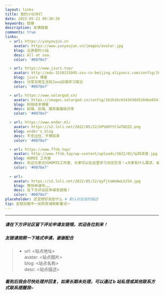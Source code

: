 ```yaml
---
layout: links
title: 我的小伙伴们
date: 2022-05-21 09:30:20
keywords: 链接
description: 友情链接
comments: true
links:
  - url: https://yunyoujun.cn
    avatar: https://www.yunyoujun.cn/images/avatar.jpg
    blog: 云游君的小站
    desc: All at sea.
    color: '#0078e7'

  - url: https://www.jiurs.top/
    avatar: http://edu-1510131045.oss-cn-beijing.aliyuncs.com/config/16b6b1b3f501e0cf052470dce56457d5.ico
    blog: jiurs 博客
    desc: 分享日常生活和Java后端学习笔记
    color: '#0078e7'

  - url: https://www.solargod.cn/
    avatar: https://images.solargod.cn/config/161b16c6343438d5104be03415215c65.svg
    blog: 斜阳技术博客
    desc: 前端、后端、服务器基础分享
    color: '#0078e7'

  - url: https://www.ender.ml/
    avatar: https://s2.loli.net/2022/05/22/GPVbRYtFJwT8Q3Z.png
    blog: ender's_blog
    desc: 不念过往，不惧将来
    color: '#0078e7'

  - url: https://www.ffnb.top/
    avatar: http://www.ffnb.top/wp-content/uploads/2022/02/仙鸣背景.jpg
    blog: HOMIE 工作室
    desc: 欢迎大家访问HOMIE工作室，大家可以在这里学习浏览交流！★大家有什么需求、或者是更好的意见可以加我QQ联系推荐~
    color: '#0078e7'
    
  - url:
    avatar: https://s2.loli.net/2022/05/22/qyFjteWoNwLGJ54.jpg
    blog: 等待申请中。。。
    desc: 在下方评论区申请友链哦！
    color: '#0078e7'
placeholder: 还没想好说些什么 # 默认对友链的描述
tip: 友链加载中～如失败请刷新重试～
---
```


---

##### **请在下方评论区留下评论申请友链哦，欢迎各位到来！**

##### **友链请按照一下格式申请，谢谢配合**

> - url: <站点地址>  
>   avatar: <站点图片>  
>   blog: <站点名称>  
>   desc: <站点描述>

##### **看到后我会尽快处理并回复，如果长期未处理，可以通过 b 站私信或其他联系方式联系提醒我~**
